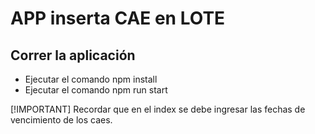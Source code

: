# APP inserta CAE en LOTE

## Correr la aplicación
- Ejecutar el comando npm install
- Ejecutar el comando npm run start

[!IMPORTANT] 
Recordar que en el index se debe ingresar las fechas de vencimiento de los caes.

